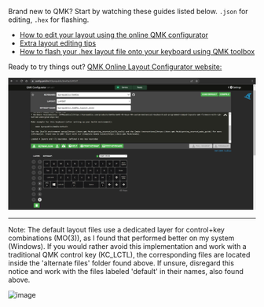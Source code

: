 Brand new to QMK? Start by watching these guides listed below. `.json` for editing, `.hex` for flashing.
* [How to edit your layout using the online QMK configurator](https://www.youtube.com/watch?v=-imgglzDMdY&list=PLZlceRZZjRugJFL-vnenYnDrbMc6wu_e_&index=3)
* [Extra layout editing tips](https://www.youtube.com/watch?v=FMNbRU65Ykc&list=PLZlceRZZjRugJFL-vnenYnDrbMc6wu_e_&index=5)
* [How to flash your .hex layout file onto your keyboard using QMK toolbox](https://www.youtube.com/watch?v=fuBJbdCFF0Q&list=PLZlceRZZjRugJFL-vnenYnDrbMc6wu_e_&index=1)

Ready to try things out? [QMK Online Layout Configurator website:](https://config.qmk.fm/#/kprepublic/bm43a/LAYOUT)

![layout](https://github.com/KeebCathedral/MiniKeeb/blob/main/photos/QMK%20configurator%20site.png)

---

Note: The default layout files use a dedicated layer for control+key combinations (MO(3)), as I found that performed better on my system (Windows). If you would rather avoid this implementation and work with a traditional QMK control key (KC_LCTL), the corresponding files are located inside the 'alternate files' folder found above. If unsure, disregard this notice and work with the files labeled 'default' in their names, also found above.

![image](https://github.com/KeebCathedral/MiniKeeb/assets/59219083/60ea28f9-6fdc-4f34-84c5-25c065269ea2)
